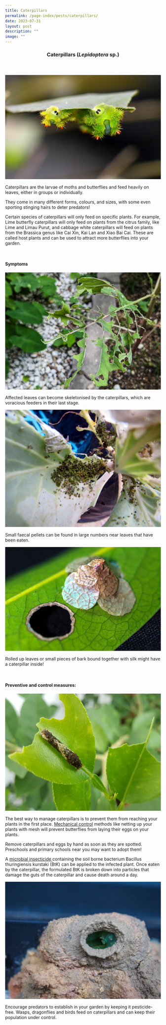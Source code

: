 ```yaml
---
title: Caterpillars
permalink: /page-index/pests/caterpillars/
date: 2023-07-31
layout: post
description: ""
image: ""
---
```

<header>
	<h3>Caterpillars (<em>Lepidoptera</em> sp.)</h3><h3>
</h3></header>

<section>
	<img title="Stinging nettle caterpillars feeding on a leaf. Photo by Victoria Lim." src="/images/Biodiversity/blue-striped%20nettle%20grub%20(parasa%20lepida)%20-%20caterpillar%20-%20ppn%205victorialim.jpg">
<p>Caterpillars are the larvae of moths and butterflies and feed heavily on leaves, either in groups or individually.</p>
<p>They come in many different forms, colours, and sizes, with some even sporting stinging hairs to deter predators! </p>
<p>Certain species of caterpillars will only feed on specific plants. For example, Lime butterfly caterpillars will only feed on plants from the citrus family, like Lime and Limau Purut, and cabbage white caterpillars will feed on plants from the Brassica genus like Cai Xin, Kai Lan and Xiao Bai Cai. These are called host plants and can be used to attract more butterflies into your garden.  </p>
<br>
</section>
		
<section>
	<h4>Symptoms</h4>
	<img title="A Kai lan leaf skeletonised by caterpillars. Photo by Jacqueline Chua." src="/images/Biodiversity/CaterpillarDamage_JacChua%20(2).jpg">
<p>Affected leaves can become skeletonised by the caterpillars, which are voracious feeders in their last stage.</p>
		<img title="Caterpillar faecal pellets found under extensively eaten leaves. photo by Victoria Lim." src="/images/Biodiversity/caterpillar%20damage%20on%20cabbage%20leaf%20-%20frass%20(1)victorialim.jpg">
<p>Small faecal pellets can be found in large numbers near leaves that have been eaten.</p>
<img title="A bagworm caterpillar in its leaf covering next to a hole made by the caterpillar. Photo by Victoria Lim." src="/images/Biodiversity/bagworm%20on%20diospyros%20malabarica%20-%20hortpark%205victorialim.jpg">
<p>Rolled up leaves or small pieces of bark bound together with silk might have a caterpillar inside!</p>
<br>
</section>

<section>
	<h4>Preventive and control measures:</h4>
	<img title="A lime caterpillar next to a partially eaten leaf. Lime caterpillars are often reared by schools for science class. Photo by Jacqueline Chua." src="/images/Biodiversity/Caterpillar_LimeCaterpillar_JacChua%20(1).jpg">
	<p>The best way to manage caterpillars is to prevent them from reaching your plants in the first place. <a href="/page-index/horticulture-techniques/pest-control/&quot;#mechanical_control&quot;">Mechanical control</a> methods like netting up your plants with mesh will prevent butterflies from laying their eggs on your plants. </p>
<p>Remove caterpillars and eggs by hand as soon as they are spotted. Preschools and primary schools near you may want to adopt them!</p>
	<p>A <a href="/page-index/horticulture-techniques/pest-control/#biological_control">microbial insecticide </a>containing the soil borne bacterium Bacillus thuringiensis kurstaki (BtK) can be applied to the infected plant. Once eaten by the caterpillar, the formulated BtK is broken down into particles that damage the guts of the caterpillar and cause death around a day.</p>
	<img title="A dead caterpillar in a potter wasp nest. Potter wasps will feed caterpillars to their young. Photo by Jacqueline Chua." src="/images/Biodiversity/CaterpillarInPotterWaspNest_JacChua%20(1).jpg">
<p>Encourage predators to establish in your garden by keeping it pesticide-free. Wasps, dragonflies and birds feed on caterpillars and can keep their population under control. </p><br>
</section>